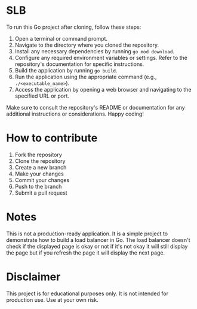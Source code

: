 # SLB

To run this Go project after cloning, follow these steps:

1. Open a terminal or command prompt.
2. Navigate to the directory where you cloned the repository.
3. Install any necessary dependencies by running `go mod download`.
4. Configure any required environment variables or settings. Refer to the repository's documentation for specific instructions.
5. Build the application by running `go build`.
6. Run the application using the appropriate command (e.g., `./<executable_name>`).
7. Access the application by opening a web browser and navigating to the specified URL or port.

Make sure to consult the repository's README or documentation for any additional instructions or considerations. Happy coding!

# How to contribute

1. Fork the repository
2. Clone the repository
3. Create a new branch
4. Make your changes
5. Commit your changes
6. Push to the branch
7. Submit a pull request

# Notes

This is not a production-ready application. It is a simple project to demonstrate how to build a load balancer in Go. The load balancer doesn't check if the displayed page is okay or not if it's not okay it will still display the page but if you refresh the page it will display the next page.

# Disclaimer

This project is for educational purposes only. It is not intended for production use. Use at your own risk.
